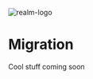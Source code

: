 ![realm-logo](https://github.com/realm/realm-cocoa/raw/master/logo.png)
# Migration

Cool stuff coming soon
